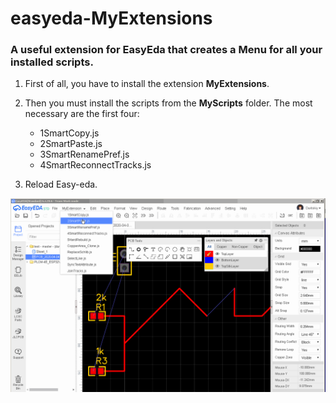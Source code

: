 # easyeda-MyExtensions
### A useful extension for EasyEda that creates a Menu for all your installed scripts.
 
 1) First of all, you have to install the extension **MyExtensions**.
 
 2) Then you must install the scripts from the **MyScripts** folder. 
    The most necessary are the first four: 
     *   1SmartCopy.js
     *   2SmartPaste.js
     *   3SmartRenamePref.js
     *   4SmartReconnectTracks.js
 
 3) Reload Easy-eda.


![Preview](https://github.com/duritskiy/easyeda-MyExtensions/blob/main/Video%20MyExtensions.gif)




